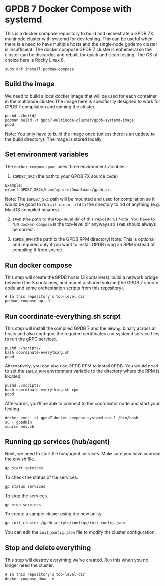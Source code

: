 # GPDB 7 Docker Compose with systemd

This is a docker compose repository to build and orchestrate a GPDB 7X
multinode cluster with systemd for dev testing. This can be useful when there is a
need to have multiple hosts and the single-node gpdemo cluster is
insufficient. The docker compose GPDB 7 cluster is ephemeral so the
cluster can be discarded and rebuilt for quick and clean testing. The
OS of choice here is Rocky Linux 8.
```
sudo dnf install podman-compose
```

## Build the image

We need to build a local docker image that will be used for each
container in the multinode cluster. The image here is specifically
designed to work for GPDB 7 compilation and running the cluster.

```
pushd ./build/
podman build -t gpdb7-multinode-cluster/gpdb-systemd-image .
popd
```

Note: You only have to build the image once (unless there is an update
to the build directory). The image is stored locally.

## Set environment variables

The `docker-compose.yaml` uses three environment variables:
1. `$GPDB7_SRC` (the path to your GPDB 7X source code)
```
Example:
export GPDB7_SRC=/home/zphile/Downloads/gpdb_src
```
Note: The `$GPDB7_SRC` path will be mounted and used for compilation
so it would be good to run `git clean -xfd` in the directory to rid of
anything (e.g. MacOS compiled binaries).

2. `$PWD` (the path to the top-level dir of this repository)
Note: You have to run `docker-compose` in the top-level dir anyways so
`$PWD` should always be correct.

3. `$GPDB_RPM` (the path to the GPDB RPM directory)
Note: This is optional and required only if you want to install GPDB using
an RPM instead of compiling it from source

## Run docker compose

This step will create the GPDB hosts (3 containers), build a network
bridge between the 3 containers, and mount a shared volume (the GPDB 7
source code and some orchestration scripts from this repository).

```
# In this repository's top-level dir
podman-compose up -d
```

## Run coordinate-everything.sh script

This step will install the compiled GPDB 7 and the new `gp` binary
across all hosts and also configure the required certificates and systemd
service files to run the gRPC services.

```
pushd ./scripts/
bash coordinate-everything.sh
popd
```

Alternatively, you can also use GPDB RPM to install GPDB. You would need
to set the `$GPDB_RPM` environment variable to the directory
where the RPM is located.

```
pushd ./scripts/
bash coordinate-everything.sh rpm
popd
```

Afterwards, you'll be able to connect to the coordinator node and
start your testing.

```
docker exec -it gpdb7-docker-compose-systemd-cdw-1 /bin/bash
su - gpadmin
source env.sh
```

## Running gp services (hub/agent)

Next, we need to start the hub/agent services. Make sure you have sourced the env.sh file.

```
gp start services
```

To check the status of the services.

```
gp status services
```

To stop the services.

```
gp stop services
```

To create a sample cluster using the new utility.

```
gp init cluster /gpdb-scripts/configs/init_config.json
```

You can edit the `init_config.json` file to modify the cluster configuration.

## Stop and delete everything

This step will destroy everything we've created. Run this when you no
longer need the cluster.

```
# In this repository's top-level dir
docker-compose down -v
```

